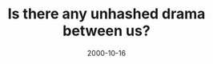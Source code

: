 ---
layout: base.njk
title : 'Is there any unhashed drama between us?' 
view_title : 'Is there any unhashed drama between us?' 
year : '2000' 
date : '2000-10-16' 
img_file : '/drawing/parkflag.png' 
html_file : 'undrama' 
next_html : 'loseyou.html' 
year_order : '554' 
permalink : "title/{{html_file}}.html"
---